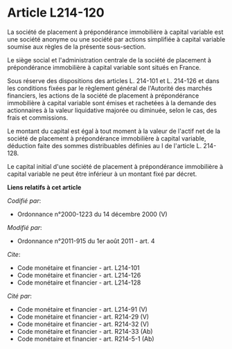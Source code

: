 # Article L214-120

La société de placement à prépondérance immobilière à capital variable est une société anonyme ou une société par actions
simplifiée à capital variable soumise aux règles de la présente sous-section. 

Le siège social et l'administration centrale de la société de placement à prépondérance immobilière à capital variable sont
situés en France. 

Sous réserve des dispositions des articles L. 214-101 et L. 214-126 et dans les conditions fixées par le règlement général de
l'Autorité des marchés financiers, les actions de la société de placement à prépondérance immobilière à capital variable sont
émises et rachetées à la demande des actionnaires à la valeur liquidative majorée ou diminuée, selon le cas, des frais et
commissions. 

Le montant du capital est égal à tout moment à la valeur de l'actif net de la société de placement à prépondérance
immobilière à capital variable, déduction faite des sommes distribuables définies au I de l'article L. 214-128. 

Le capital initial d'une société de placement à prépondérance immobilière à capital variable ne peut être inférieur à un
montant fixé par décret.

**Liens relatifs à cet article**

_Codifié par_:

  - Ordonnance n°2000-1223 du 14 décembre 2000 (V)

_Modifié par_:

  - Ordonnance n°2011-915 du 1er août 2011 - art. 4

_Cite_:

  - Code monétaire et financier - art. L214-101
  - Code monétaire et financier - art. L214-126
  - Code monétaire et financier - art. L214-128

_Cité par_:

  - Code monétaire et financier - art. L214-91 (V)
  - Code monétaire et financier - art. R214-29 (V)
  - Code monétaire et financier - art. R214-32 (V)
  - Code monétaire et financier - art. R214-33 (Ab)
  - Code monétaire et financier - art. R214-5-1 (Ab)
